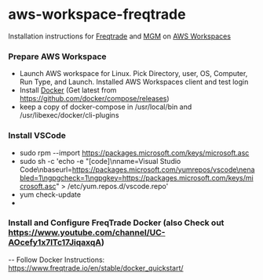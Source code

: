 # aws-workspace-freqtrade
Installation instructions for [Freqtrade](https://github.com/freqtrade/freqtrade) and [MGM](https://github.com/Rikj000/MoniGoMani) on [AWS Workspaces](https://aws.amazon.com/workspaces/)

### Prepare AWS Workspace
- Launch AWS workspace for Linux. Pick Directory, user, OS, Computer, Run Type, and Launch. Installed AWS Workspaces client and test login
- Install [Docker](https://www.silverdreamracer.me/install-docker-on-amazon-linux-workspaces.html) (Get latest from https://github.com/docker/compose/releases)
- keep a copy of docker-compose in /usr/local/bin and /usr/libexec/docker/cli-plugins

### Install VSCode
- sudo rpm --import https://packages.microsoft.com/keys/microsoft.asc
- sudo sh -c 'echo -e "[code]\nname=Visual Studio Code\nbaseurl=https://packages.microsoft.com/yumrepos/vscode\nenabled=1\ngpgcheck=1\ngpgkey=https://packages.microsoft.com/keys/microsoft.asc" > /etc/yum.repos.d/vscode.repo'
- yum check-update
- 
### Install and Configure FreqTrade Docker (also Check out https://www.youtube.com/channel/UC-AOcefy1x7lTc17JiqaxqA)
-- Follow Docker Instructions: https://www.freqtrade.io/en/stable/docker_quickstart/
